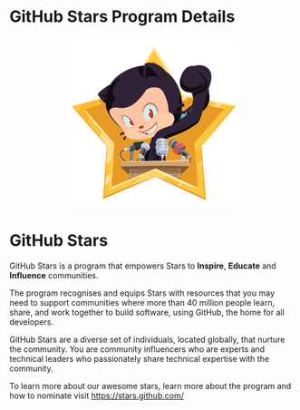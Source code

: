 # GitHub Stars Program Details

<p align="center">
  <img width=300 src="./img/logo.png">
</p>

# GitHub Stars
GitHub Stars is a program that empowers Stars to **Inspire**, **Educate** and **Influence** communities.

The program recognises and equips Stars with resources that you may need to support communities where more than 40 million people learn, share, and work together to build software, using GitHub, the home for all developers.

GitHub Stars are a diverse set of individuals, located globally, that nurture the community. You are community influencers who are experts and technical leaders who passionately share technical expertise with the community.

To learn more about our awesome stars, learn more about the program and how to nominate visit https://stars.github.com/
